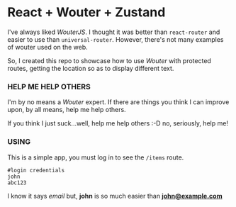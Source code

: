 # React + Wouter + Zustand
I've always liked *WouterJS*. I thought it was better than `react-router` and easier to use than `universal-router`. However, there's not many examples of wouter used on the web.

So, I created this repo to showcase how to use *Wouter* with protected routes, getting the location so as to display different text.

### HELP ME HELP OTHERS
I'm by no means a *Wouter* expert. If there are things you think I can improve upon, by all means, help me help others.

If you think I just suck...well, help me help others :-D no, seriously, help me!

### USING
This is a simple app, you must log in to see the `/items` route.

    #login credentials
    john
    abc123

I know it says *email* but, **john** is so much easier than **john@example.com**
